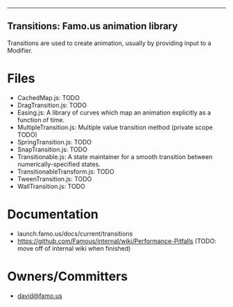 -----------------------------------
Transitions: Famo.us animation library
-----------------------------------

Transitions are used to create animation, usually by providing input to a Modifier.

# Files
- CachedMap.js: TODO
- DragTransition.js: TODO
- Easing.js: A library of curves which map an animation explicitly as a function of time.
- MultipleTransition.js: Multiple value transition method (private scope TODO)
- SpringTransition.js: TODO
- SnapTransition.js: TODO
- Transitionable.js:  A state maintainer for a smooth transition between numerically-specified states.
- TransitionableTransform.js: TODO
- TweenTransition.js: TODO
- WallTransition.js: TODO

# Documentation
- launch.famo.us/docs/current/transitions
- https://github.com/Famous/internal/wiki/Performance-Pitfalls (TODO: move off of internal wiki when finished)





# Owners/Committers
- david@famo.us

